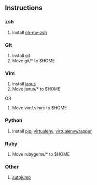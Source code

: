 ## Instructions

### zsh

1. Install [oh-my-zsh](https://github.com/robbyrussell/oh-my-zsh)

### Git

1. Install git
2. Move git/\* to $HOME

### Vim

1. Install [janus](https://github.com/carlhuda/janus)
2. Move janus/\* to $HOME

OR

1. Move vim/.vimrc to $HOME

### Python

1. Install [pip](http://www.pip-installer.org/en/latest/index.html),
   [virtualenv](http://www.virtualenv.org/en/latest/index.html),
   [virtualenvwrapper](http://www.doughellmann.com/docs/virtualenvwrapper/)

### Ruby

1. Move rubygems/\* to $HOME

### Other

1. [autojump](https://github.com/joelthelion/autojump)
